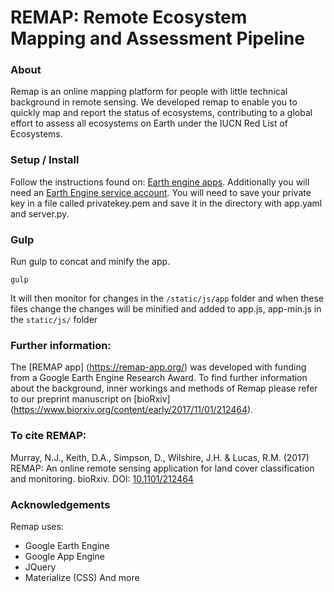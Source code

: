 # REMAP: Remote Ecosystem Mapping and Assessment Pipeline

### About
Remap is an online mapping platform for people with little technical background in remote sensing. We developed remap to enable you to quickly map and report the status of ecosystems, contributing to a global effort to assess all ecosystems on Earth under the IUCN Red List of Ecosystems.

### Setup / Install
Follow the instructions found on: [Earth engine apps](https://developers.google.com/earth-engine/app_engine_intro).
Additionally you will need an [Earth Engine service account](https://developers.google.com/earth-engine/service_account).
You will need to save your private key in a file called privatekey.pem and save it in the directory with app.yaml and server.py.

### Gulp
Run gulp to concat and minify the app.

```{js}
gulp
```
It will then monitor for changes in the `/static/js/app` folder and when these files change the changes will be minified and added to app.js, app-min.js in the `static/js/` folder

### Further information:
The [REMAP app] (https://remap-app.org/) was developed with funding from a Google Earth Engine Research Award. To find further information about the background, inner workings and methods of Remap please refer to our preprint manuscript on [bioRxiv] (https://www.biorxiv.org/content/early/2017/11/01/212464).

### To cite REMAP:
Murray, N.J., Keith, D.A., Simpson, D., Wilshire, J.H. & Lucas, R.M. (2017) REMAP: An online remote sensing application for land cover classification and monitoring. bioRxiv. DOI: [10.1101/212464](https://www.biorxiv.org/content/early/2017/11/01/212464)

### Acknowledgements
Remap uses:
* Google Earth Engine
* Google App Engine
* JQuery
* Materialize (CSS)
And more
